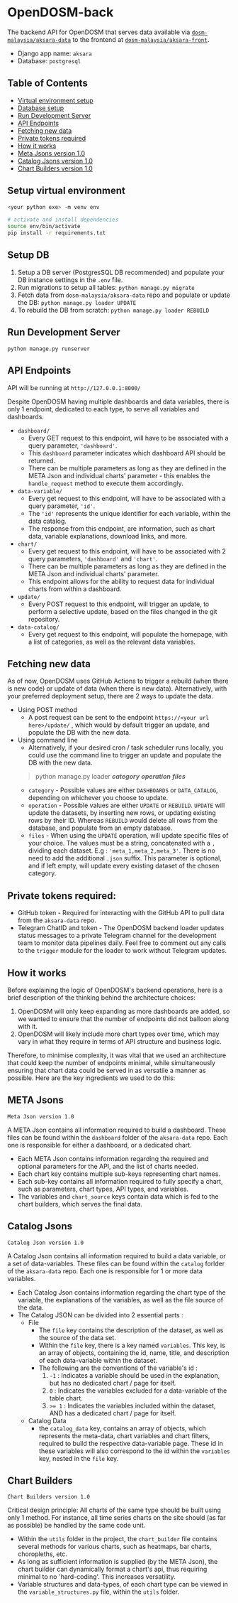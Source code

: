 # OpenDOSM-back

The backend API for OpenDOSM that serves data available via [`dosm-malaysia/aksara-data`](https://github.com/dosm-malaysia/aksara-data) to the frontend at [`dosm-malaysia/aksara-front`](https://github.com/dosm-malaysia/aksara-front).
- Django app name: `aksara`
- Database: `postgresql`

## Table of Contents

- [Virtual environment setup](#setup-virtual-environment)
- [Database setup](#setup-db)
- [Run Development Server](#run-development-server)
- [API Endpoints](#api-endpoints)
- [Fetching new data](#fetching-new-data)
- [Private tokens required](#private-tokens-required)
- [How it works](#how-it-works)
- [Meta Jsons version 1.0](#meta-jsons)
- [Catalog Jsons version 1.0](#catalog-jsons)
- [Chart Builders version 1.0](#chart-builders)


## Setup virtual environment

```bash
<your python exe> -m venv env

# activate and install dependencies
source env/bin/activate
pip install -r requirements.txt
```

## Setup DB

1. Setup a DB server (PostgresSQL DB recommended) and populate your DB instance settings in the `.env` file.
2. Run migrations to setup all tables: `python manage.py migrate`
3. Fetch data from `dosm-malaysia/aksara-data` repo and populate or update the DB: `python manage.py loader UPDATE`
4. To rebuild the DB from scratch: `python manage.py loader REBUILD`

## Run Development Server
`python manage.py runserver`

## API Endpoints
API will be running at `http://127.0.0.1:8000/`

Despite OpenDOSM having multiple dashboards and data variables, there is only 1 endpoint, dedicated to each type, to serve all variables and dashboards.

- `dashboard/`
    - Every GET request to this endpoint, will have to be associated with a query parameter, `'dashboard'`.
    - This `dashboard` parameter indicates which dashboard API should be returned.
    - There can be multiple parameters as long as they are defined in the META Json and individual charts' parameter - this enables the `handle_request` method to execute them accordingly.
- `data-variable/`
    - Every get request to this endpoint, will have to be associated with a query parameter, `'id'`.
    - The `'id'` represents the unique identifier for each variable, within the data catalog.
    - The response from this endpoint, are information, such as chart data, variable explanations, download links, and more.
- `chart/`
    - Every get request to this endpoint, will have to be associated with 2 query parameters, `'dashboard'` and `'chart'`.
    - There can be multiple parameters as long as they are defined in the META Json and individual charts' parameter.
    - This endpoint allows for the ability to request data for individual charts from within a dashboard.
- `update/`
    - Every POST request to this endpoint, will trigger an update, to perform a selective update, based on the files changed in the git repository.
- `data-catalog/`
    - Every get request to this endpoint, will populate the homepage, with a list of categories, as well as the relevant data variables.

## Fetching new data
As of now, OpenDOSM uses GitHub Actions to trigger a rebuild (when there is new code) or update of data (when there is new data). Alternatively, with your preferred deployment setup, there are 2 ways to update the data.
- Using POST method
  - A post request can be sent to the endpoint `https://<your url here>/update/` , which would by default trigger an update, and populate the DB with the new data.
- Using command line
  - Alternatively, if your desired cron / task scheduler runs locally, you could use the command line to trigger an update and populate the DB with the new data.
  > python manage.py loader ***category*** ***operation*** ***files***
  - `category` - Possible values are either `DASHBOARDS` or `DATA_CATALOG`, depending on whichever you choose to update.
  - `operation` - Possible values are either `UPDATE` or `REBUILD`. `UPDATE` will update the datasets, by inserting new rows, or updating existing rows by their ID. Whereas `REBUILD` would delete all rows from the database, and populate from an empty database.
  - `files` - When using the `UPDATE` operation, will update specific files of your choice. The values must be a string, concatenated with a `,` dividing each dataset. E.g : `'meta_1,meta_2,meta_3'`. There is no need to add the additional `.json` suffix. This parameter is optional, and if left empty, will update every existing dataset of the chosen category.

## Private tokens required:
- GitHub token -  Required for interacting with the GitHub API to pull data from the `aksara-data` repo.
- Telegram ChatID and token - The OpenDOSM backend loader updates status messages to a private Telegram channel for the development team to monitor data pipelines daily. Feel free to comment out any calls to the `trigger` module for the loader to work without Telegram updates.

## How it works
Before explaining the logic of OpenDOSM's backend operations, here is a brief description of the thinking behind the architecture choices:
1. OpenDOSM will only keep expanding as more dashboards are added, so we wanted to ensure that the number of endpoints did not balloon along with it.
2. OpenDOSM will likely include more chart types over time, which may vary in what they require in terms of API structure and business logic.

Therefore, to minimise complexity, it was vital that we used an architecture that could keep the number of endpoints minimal, while simultaneously ensuring that chart data could be served in as versatile a manner as possible. Here are the key ingredients we used to do this:

## META Jsons
    Meta Json version 1.0
A META Json contains all information required to build a dashboard. These files can be found within the `dashboard` folder of the `aksara-data` repo. Each one is responsible for either a dashboard, or a dedicated chart.
- Each META Json contains information regarding the required and optional parameters for the API, and the list of charts needed.
- Each chart key contains multiple sub-keys representing chart names.
- Each sub-key contains all information required to fully specify a chart, such as parameters, chart types, API types, and variables.
- The variables and `chart_source` keys contain data which is fed to the chart builders, which serves the final data.

## Catalog Jsons
    Catalog Json version 1.0
A Catalog Json contains all information required to build a data variable, or a set of data-variables. These files can be found within the `catalog` forlder of the `aksara-data` repo. Each one is responsible for 1 or more data variables.
- Each Catalog Json contains information regarding the chart type of the variable, the explanations of the variables, as well as the file source of the data.
- The Catalog JSON can be divided into 2 essential parts :
    - File
        - The `file` key contains the description of the dataset, as well as the source of the data set.
        - Within the `file` key, there is a key named `variables`. This key, is an array of objects, containing the id, name, title, and description of each data-variable within the dataset.
        - The following are the conventions of the variable's id :
            1. `-1` : Indicates a variable should be used in the explanation, but has no dedicated chart / page for itself.
            2. `0` : Indicates the variables excluded for a data-variable of the table chart.
            3. `>= 1` : Indicates the variables included within the dataset, AND has a dedicated chart / page for itself.
    - Catalog Data
        - the `catalog_data` key, contains an array of objects, which represents the meta-data, chart variables and chart filters, required to build the respective data-variable page. These id in these variables will also correspond to the id within the `variables` key, nested in the `file` key.

## Chart Builders
    Chart Builders version 1.0
Critical design principle: All charts of the same type should be built using only 1 method. For instance, all time series charts on the site should (as far as possible) be handled by the same code unit.
- Within the `utils` folder in the project, the `chart_builder` file contains several methods for various charts, such as heatmaps, bar charts, choropleths, etc.
- As long as sufficient information is supplied (by the META Json), the chart builder can dynamically format a chart's api, thus requiring minimal to no 'hard-coding'. This increases versatility.
- Variable structures and data-types, of each chart type can be viewed in the `variable_structures.py` file, within the `utils` folder.
